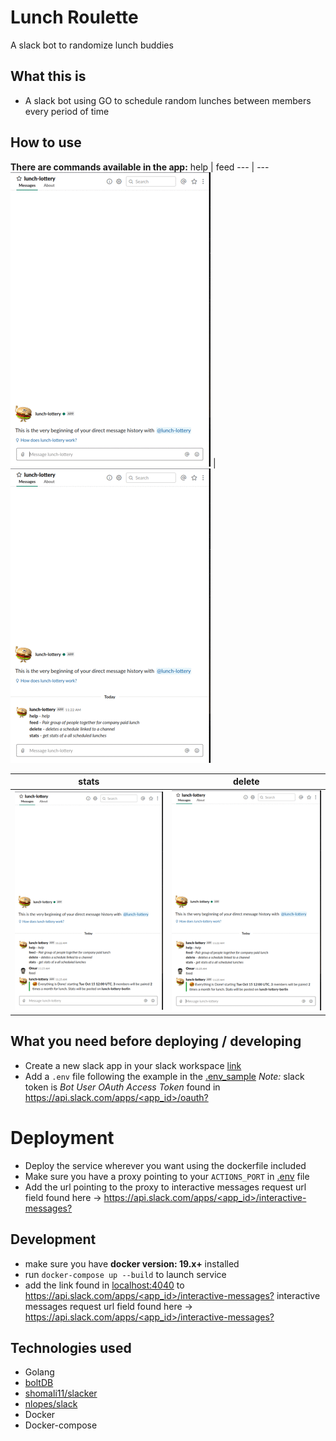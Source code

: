 # Lunch Roulette
A slack bot to randomize lunch buddies

## What this is
- A slack bot using GO to schedule random lunches between members every period of time

## How to use
**There are commands available in the app:**
help | feed
--- | ---
![help](./screenshots/help.gif) | ![feed](./screenshots/feed.gif)

stats | delete
--- | ---
![stats](./screenshots/stats.gif) | ![delete](./screenshots/delete.gif)



## What you need before deploying / developing
- Create a new slack app in your slack workspace [link](https://api.slack.com/apps)
- Add a `.env` file following the example in the [.env_sample](.env_sample) *Note:* slack token is *Bot User OAuth Access Token* found in [https://api.slack.com/apps/<app_id>/oauth?](https://api.slack.com/apps/<app_id>/oauth?)

# Deployment
- Deploy the service wherever you want using the dockerfile included
- Make sure you have a proxy pointing to your `ACTIONS_PORT` in [.env](env_sample) file
- Add the url pointing to the proxy to interactive messages request url field found here -> [https://api.slack.com/apps/<app_id>/interactive-messages?](https://api.slack.com/apps/<app_id>/interactive-messages?)


## Development
- make sure you have **docker version: 19.x+** installed
- run `docker-compose up --build` to launch service
- add the link found in [localhost:4040](http://localhost:4040) to [https://api.slack.com/apps/<app_id>/interactive-messages?](https://api.slack.com/apps/<app_id>/interactive-messages?) interactive messages request url field found here -> [https://api.slack.com/apps/<app_id>/interactive-messages?](https://api.slack.com/apps/<app_id>/interactive-messages?)


## Technologies used
- Golang
- [boltDB](https://github.com/boltdb/bolt)
- [shomali11/slacker](https://github.com/shomali11/slacker)
- [nlopes/slack](https://github.com/nlopes/slack)
- Docker
- Docker-compose